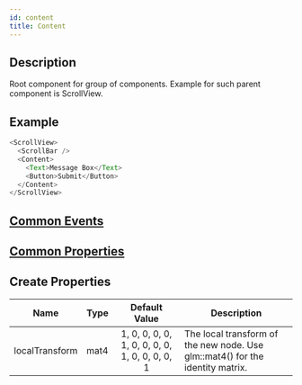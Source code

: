 ```yaml
---
id: content
title: Content
---
```

## Description
Root component for group of components. Example for such parent component is ScrollView.

## Example

```javascript
<ScrollView>
  <ScrollBar />
  <Content>
    <Text>Message Box</Text>
    <Button>Submit</Button>
  </Content>
</ScrollView>
```

## [Common Events](../types/Events.md)

## [Common Properties](../types/Properties.md)

## Create Properties

| Name           | Type |                 Default Value                  | Description                                                                   |
| -------------- | ---- | :--------------------------------------------: | ----------------------------------------------------------------------------- |
| localTransform | mat4 | 1, 0, 0, 0, 0, 1, 0, 0, 0, 0, 1, 0, 0, 0, 0, 1 | The local transform of the new node. Use glm::mat4() for the identity matrix. |
